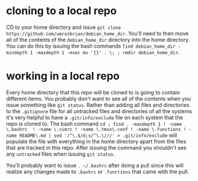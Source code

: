 # cloning to a local repo

CD to your home directory and issue `git clone https://github.com/umrosbrian/debian_home_dir`.  You'll need to then move all of the contents of the `debian_home_dir` directory into the home directory.  You can do this by issuing the bash commands `find debian_home_dir -mindepth 1 -maxdepth 1 -exec mv '{}' . \; ; rmdir debian_home_dir`.

# working in a local repo

Every home directory that this repo will be cloned to is going to contain different items.  You probably don't want to see all of the contents when you issue something like `git status`.  Rather than adding all files and directories to the `.gitignore` file for all untracked files and directories of all the systems it's very helpful to have a `.git/info/exclude` file on each system that the repo is cloned to.  The bash command `cd ; find . -maxdepth 1 ! -name \.bashrc  ! -name \.vimrc ! -name \.tmux\.conf ! -name \.functions ! -name README\.md | sed '/^\.$/d;s/^\.\///' > .git/info/exclude` will populate the file with everything in the home directory apart from the files that are tracked in this repo.  After issuing the command you shouldn't see any `untracked` files when issuing `git status`.

You'll probably want to issue `. ~/.bashrc` after doing a pull since this will realize any changes made to `.bashrc` or `.functions` that came with the pull.
